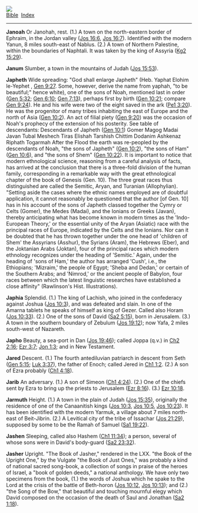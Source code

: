 [![](../../cdshop/ithlogo.png)](../../index)  
[Bible](../index)  [Index](index) 

------------------------------------------------------------------------

<span id="000">**Janoah**</span> Or Janohah, rest. (1.) A town on the
north-eastern border of Ephraim, in the Jordan valley ([Jos
16:6](../kjv/jos016.htm#006), [Jos 16:7](../kjv/jos016.htm#007)).
Identified with the modern Yanun, 8 miles south-east of Nablus. (2.) A
town of Northern Palestine, within the boundaries of Naphtali. It was
taken by the king of Assyria ([Kg2 15:29](../kjv/kg2015.htm#029)).

<span id="001">**Janum**</span> Slumber, a town in the mountains of
Judah ([Jos 15:53](../kjv/jos015.htm#053)).

<span id="002">**Japheth**</span> Wide spreading: "God shall enlarge
Japheth" (Heb. Yaphat Elohim le-Yephet , [Gen
9:27](../kjv/gen009.htm#027). Some, however, derive the name from
yaphah, "to be beautiful;" hence white), one of the sons of Noah,
mentioned last in order ([Gen 5:32](../kjv/gen005.htm#032); [Gen
6:10](../kjv/gen006.htm#010); [Gen 7:13](../kjv/gen007.htm#013)),
perhaps first by birth ([Gen 10:21](../kjv/gen010.htm#021); compare [Gen
9:24](../kjv/gen009.htm#024)). He and his wife were two of the eight
saved in the ark ([Pe1 3:20](../kjv/pe1003.htm#020)). He was the
progenitor of many tribes inhabiting the east of Europe and the north of
Asia ([Gen 10:2](../kjv/gen010.htm#002)). An act of filial piety ([Gen
9:20](../kjv/gen009.htm#020)) was the occasion of Noah's prophecy of the
extension of his posterity. See table of descendants: Descendants of
Japheth ([Gen 10:1](../kjv/gen010.htm#001)) Gomer Magog Madai Javan
Tubal Meshech Tiras Elishah Tarshish Chittim Dodanim Ashkenaz Riphath
Togarmah After the Flood the earth was re-peopled by the descendants of
Noah, "the sons of Japheth" ([Gen 10:2](../kjv/gen010.htm#002)), "the
sons of Ham" ([Gen 10:6](../kjv/gen010.htm#006)), and "the sons of Shem"
([Gen 10:22](../kjv/gen010.htm#022)). It is important to notice that
modern ethnological science, reasoning from a careful analysis of facts,
has arrived at the conclusion that there is a three-fold division of the
human family, corresponding in a remarkable way with the great
ethnological chapter of the book of Genesis (Gen. 10). The three great
races thus distinguished are called the Semitic, Aryan, and Turanian
(Allophylian). "Setting aside the cases where the ethnic names employed
are of doubtful application, it cannot reasonably be questioned that the
author \[of Gen. 10\] has in his account of the sons of Japheth classed
together the Cymry or Celts (Gomer), the Medes (Madai), and the Ionians
or Greeks (Javan), thereby anticipating what has become known in modern
times as the 'Indo-European Theory,' or the essential unity of the Aryan
(Asiatic) race with the principal races of Europe, indicated by the
Celts and the Ionians. Nor can it be doubted that he has thrown together
under the one head of 'children of Shem' the Assyrians (Asshur), the
Syrians (Aram), the Hebrews (Eber), and the Joktanian Arabs (Joktan),
four of the principal races which modern ethnology recognizes under the
heading of 'Semitic.' Again, under the heading of 'sons of Ham,' the
author has arranged 'Cush', i.e., the Ethiopians; 'Mizraim,' the people
of Egypt; 'Sheba and Dedan,' or certain of the Southern Arabs; and
'Nimrod,' or the ancient people of Babylon, four races between which the
latest linguistic researches have established a close affinity"
(Rawlinson's Hist. Illustrations).

<span id="003">**Japhia**</span> Splendid. (1.) The king of Lachish, who
joined in the confederacy against Joshua ([Jos
10:3](../kjv/jos010.htm#003)), and was defeated and slain. In one of the
Amarna tablets he speaks of himself as king of Gezer. Called also Horam
([Jos 10:33](../kjv/jos010.htm#033)). (2.) One of the sons of David
([Sa2 5:15](../kjv/sa2005.htm#015)), born in Jerusalem. (3.) A town in
the southern boundary of Zebulum ([Jos 19:12](../kjv/jos019.htm#012));
now Yafa, 2 miles south-west of Nazareth.

<span id="004">**Japho**</span> Beauty, a sea-port in Dan ([Jos
19:46](../kjv/jos019.htm#046)); called Joppa (q.v.) in [Ch2
2:16](../kjv/ch2002.htm#016); [Ezr 3:7](../kjv/ezr003.htm#007); [Jon
1:3](../kjv/jon001.htm#003); and in New Testament.

<span id="005">**Jared**</span> Descent. (1.) The fourth antediluvian
patriarch in descent from Seth ([Gen 5:15](../kjv/gen005.htm#015); [Luk
3:37](../kjv/luk003.htm#037)), the father of Enoch; called Jered in [Ch1
1:2](../kjv/ch1001.htm#002). (2.) A son of Ezra probably ([Ch1
4:18](../kjv/ch1004.htm#018)).

<span id="006">**Jarib**</span> An adversary. (1.) A son of Simeon ([Ch1
4:24](../kjv/ch1004.htm#024)). (2.) One of the chiefs sent by Ezra to
bring up the priests to Jerusalem ([Ezr 8:16](../kjv/ezr008.htm#016)).
(3.) [Ezr 10:18](../kjv/ezr010.htm#018).

<span id="007">**Jarmuth**</span> Height. (1.) A town in the plain of
Judah ([Jos 15:35](../kjv/jos015.htm#035)), originally the residence of
one of the Canaanitish kings ([Jos 10:3](../kjv/jos010.htm#003), [Jos
10:5](../kjv/jos010.htm#005), [Jos 10:23](../kjv/jos010.htm#023)). It
has been identified with the modern Yarmuk, a village about 7 miles
north-east of Beit-Jibrin. (2.) A Levitical city of the tribe of
Issachar ([Jos 21:29](../kjv/jos021.htm#029)), supposed by some to be
the Ramah of Samuel ([Sa1 19:22](../kjv/sa1019.htm#022)).

<span id="008">**Jashen**</span> Sleeping, called also Hashem ([Ch1
11:34](../kjv/ch1011.htm#034)); a person, several of whose sons were in
David's body-guard ([Sa2 23:32](../kjv/sa2023.htm#032)).

<span id="009">**Jasher**</span> Upright. "The Book of Jasher," rendered
in the LXX. "the Book of the Upright One," by the Vulgate "the Book of
Just Ones," was probably a kind of national sacred song-book, a
collection of songs in praise of the heroes of Israel, a "book of golden
deeds," a national anthology. We have only two specimens from the book,
(1.) the words of Joshua which he spake to the Lord at the crisis of the
battle of Beth-horon ([Jos 10:12](../kjv/jos010.htm#012), [Jos
10:13](../kjv/jos010.htm#013)); and (2.) "the Song of the Bow," that
beautiful and touching mournful elegy which David composed on the
occasion of the death of Saul and Jonathan ([Sa2
1:18](../kjv/sa2001.htm#018)).
